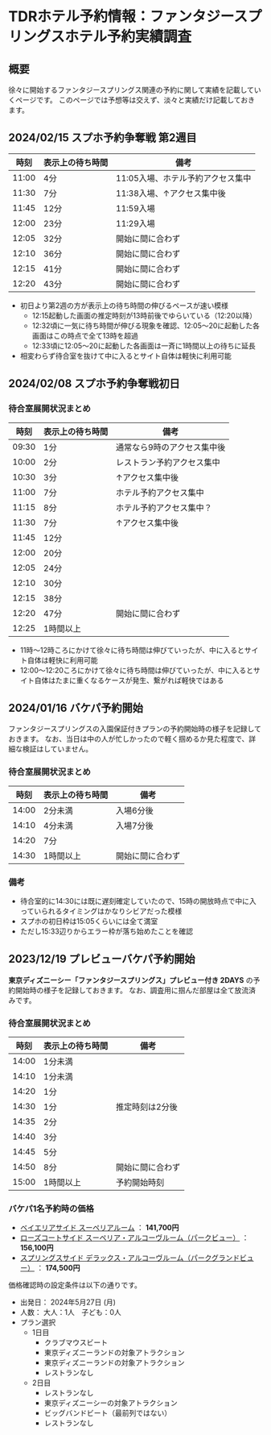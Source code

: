 # TDRホテル予約情報：ファンタジースプリングスホテル予約実績調査

## 概要

徐々に開始するファンタジースプリングス関連の予約に関して実績を記載していくページです。
このページでは予想等は交えず、淡々と実績だけ記載しておきます。


## 2024/02/15 スプホ予約争奪戦 第2週目

| 時刻 | 表示上の待ち時間 | 備考 |
| ------------- | ------------- | ------------- |
| 11:00 | 4分 | 11:05入場、ホテル予約アクセス集中 |
| 11:30 | 7分 | 11:38入場、↑アクセス集中後 |
| 11:45 | 12分 | 11:59入場 |
| 12:00 | 23分 | 11:29入場 |
| 12:05 | 32分 | 開始に間に合わず |
| 12:10 | 36分 | 開始に間に合わず |
| 12:15 | 41分 | 開始に間に合わず |
| 12:20 | 43分 | 開始に間に合わず |

* 初日より第2週の方が表示上の待ち時間の伸びるペースが速い模様
    * 12:15起動した画面の推定時刻が13時前後でゆらいている（12:20以降）
    * 12:32頃に一気に待ち時間が伸びる現象を確認、12:05～20に起動した各画面はこの時点で全て13時を超過
    * 12:33頃に12:05～20に起動した各画面は一斉に1時間以上の待ちに延長
* 相変わらず待合室を抜けて中に入るとサイト自体は軽快に利用可能

## 2024/02/08 スプホ予約争奪戦初日

### 待合室展開状況まとめ

| 時刻 | 表示上の待ち時間 | 備考 |
| ------------- | ------------- | ------------- |
| 09:30 | 1分 | 通常なら9時のアクセス集中後 |
| 10:00 | 2分 | レストラン予約アクセス集中 |
| 10:30 | 3分 | ↑アクセス集中後 |
| 11:00 | 7分 | ホテル予約アクセス集中 |
| 11:15 | 8分 | ホテル予約アクセス集中？ |
| 11:30 | 7分 | ↑アクセス集中後 |
| 11:45 | 12分 |  |
| 12:00 | 20分 |  |
| 12:05 | 24分 |  |
| 12:10 | 30分 |  |
| 12:15 | 38分 |  |
| 12:20 | 47分 | 開始に間に合わず |
| 12:25 | 1時間以上 |  |

* 11時～12時ころにかけて徐々に待ち時間は伸びていったが、中に入るとサイト自体は軽快に利用可能
* 12:00～12:20ころにかけて徐々に待ち時間は伸びていったが、中に入るとサイト自体はたまに重くなるケースが発生、繋がれば軽快ではある


## 2024/01/16 バケパ予約開始

ファンタジースプリングスの入園保証付きプランの予約開始時の様子を記録しておきます。
なお、当日は中の人が忙しかったので軽く掴めるか見た程度で、詳細な検証はしていません。

### 待合室展開状況まとめ

| 時刻 | 表示上の待ち時間 | 備考 |
| ------------- | ------------- | ------------- |
| 14:00 | 2分未満 | 入場6分後 |
| 14:10 | 4分未満 | 入場7分後 |
| 14:20 | 7分 | |
| 14:30 | 1時間以上 | 開始に間に合わず |

### 備考

* 待合室的に14:30には既に遅刻確定していたので、15時の開放時点で中に入っていられるタイミングはかなりシビアだった模様
* スプホの初日枠は15:05くらいには全て満室
* ただし15:33辺りからエラー枠が落ち始めたことを確認


## 2023/12/19 プレビューバケパ予約開始

**東京ディズニーシー「ファンタジースプリングス」プレビュー付き 2DAYS** の予約開始時の様子を記録しておきます。
なお、調査用に掴んだ部屋は全て放流済みです。

### 待合室展開状況まとめ

| 時刻 | 表示上の待ち時間 | 備考 |
| ------------- | ------------- | ------------- |
| 14:00 | 1分未満 | |
| 14:10 | 1分未満 | |
| 14:20 | 1分 | |
| 14:30 | 1分 | 推定時刻は2分後 |
| 14:35 | 2分 | |
| 14:40 | 3分 | |
| 14:45 | 5分 | |
| 14:50 | 8分 | 開始に間に合わず |
| 15:00 | 1時間以上 | 予約開始時刻 |


### バケパ1名予約時の価格

* [ベイエリアサイド スーペリアルーム](https://www.tokyodisneyresort.jp/hotel/fsh/fcu/room/detail/bayarea_superior/) ： **141,700円**
* [ローズコートサイド スーペリア・アルコーヴルーム（パークビュー）](https://www.tokyodisneyresort.jp/hotel/fsh/fcu/room/detail/rose_superior_cove_park/) ： **156,100円**
* [スプリングスサイド デラックス・アルコーヴルーム（パークグランドビュー）](https://www.tokyodisneyresort.jp/hotel/fsh/fcu/room/detail/springs_cove_grand/) ： **174,500円**

価格確認時の設定条件は以下の通りです。

* 出発日： 2024年5月27日 (月)
* 人数： 大人：1人　子ども：0人
* プラン選択
    * 1日目
        * クラブマウスビート
        * 東京ディズニーランドの対象アトラクション
        * 東京ディズニーランドの対象アトラクション
        * レストランなし
    * 2日目
        * レストランなし
        * 東京ディズニーシーの対象アトラクション
        * ビッグバンドビート（最前列ではない）
        * レストランなし

